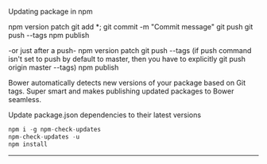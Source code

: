 Updating package in npm

npm version patch
git add *;
git commit -m "Commit message"
git push
git push --tags
npm publish

-or just after a push-
npm version patch
git push --tags  (if push command isn't set to push by default to master, then you have to explicitly git push origin master --tags)
npm publish

Bower automatically detects new versions of your package based on Git tags. Super smart and makes publishing updated packages to Bower seamless.

Update package.json dependencies to their latest versions
```js
npm i -g npm-check-updates
npm-check-updates -u
npm install
```
-------------------
